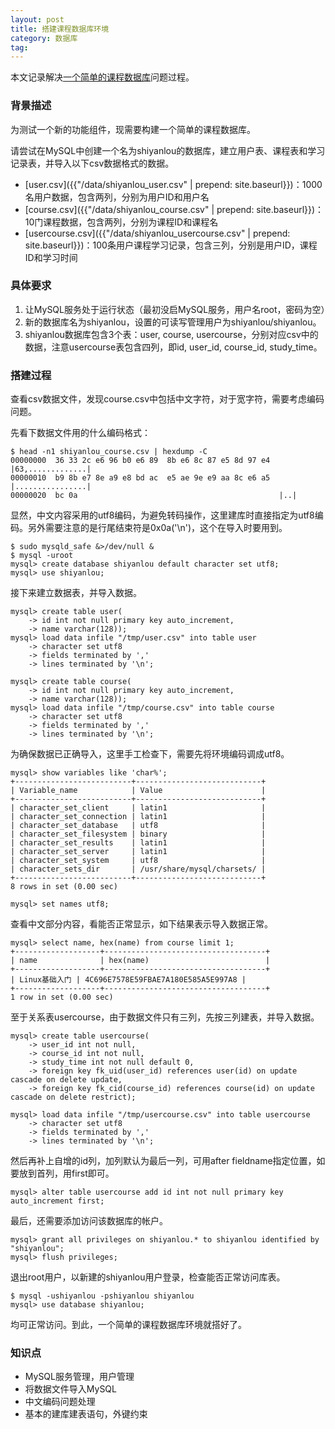 ```yaml
---
layout: post
title: 搭建课程数据库环境
category: 数据库
tag:
---
```


本文记录解决[一个简单的课程数据库](https://www.shiyanlou.com/challenges/2650)问题过程。

### 背景描述

为测试一个新的功能组件，现需要构建一个简单的课程数据库。

请尝试在MySQL中创建一个名为shiyanlou的数据库，建立用户表、课程表和学习记录表，并导入以下csv数据格式的数据。

- [user.csv]({{"/data/shiyanlou_user.csv" | prepend: site.baseurl}})：1000名用户数据，包含两列，分别为用户ID和用户名
- [course.csv]({{"/data/shiyanlou_course.csv" | prepend: site.baseurl}})：10门课程数据，包含两列，分别为课程ID和课程名
- [usercourse.csv]({{"/data/shiyanlou_usercourse.csv" | prepend: site.baseurl}})：100条用户课程学习记录，包含三列，分别是用户ID，课程ID和学习时间

### 具体要求

1. 让MySQL服务处于运行状态（最初没启MySQL服务，用户名root，密码为空）
2. 新的数据库名为shiyanlou，设置的可读写管理用户为shiyanlou/shiyanlou。
3. shiyanlou数据库包含3个表：user, course, usercourse，分别对应csv中的数据，注意usercourse表包含四列，即id, user_id, course_id, study_time。

### 搭建过程

查看csv数据文件，发现course.csv中包括中文字符，对于宽字符，需要考虑编码问题。

先看下数据文件用的什么编码格式：

```
$ head -n1 shiyanlou_course.csv | hexdump -C
00000000  36 33 2c e6 96 b0 e6 89  8b e6 8c 87 e5 8d 97 e4  |63,.............|
00000010  b9 8b e7 8e a9 e8 bd ac  e5 ae 9e e9 aa 8c e6 a5  |................|
00000020  bc 0a                                             |..|
```

显然，中文内容采用的utf8编码，为避免转码操作，这里建库时直接指定为utf8编码。另外需要注意的是行尾结束符是0x0a(\'\n\')，这个在导入时要用到。

```
$ sudo mysqld_safe &>/dev/null &
$ mysql -uroot 
mysql> create database shiyanlou default character set utf8;
mysql> use shiyanlou;
```

接下来建立数据表，并导入数据。

```
mysql> create table user(
    -> id int not null primary key auto_increment,
    -> name varchar(128));
mysql> load data infile "/tmp/user.csv" into table user
    -> character set utf8
    -> fields terminated by ','
    -> lines terminated by '\n';

mysql> create table course(
    -> id int not null primary key auto_increment,
    -> name varchar(128));
mysql> load data infile "/tmp/course.csv" into table course
    -> character set utf8
    -> fields terminated by ','
    -> lines terminated by '\n';
```

为确保数据已正确导入，这里手工检查下，需要先将环境编码调成utf8。

```
mysql> show variables like 'char%';
+--------------------------+----------------------------+
| Variable_name            | Value                      |
+--------------------------+----------------------------+
| character_set_client     | latin1                     |
| character_set_connection | latin1                     |
| character_set_database   | utf8                       |
| character_set_filesystem | binary                     |
| character_set_results    | latin1                     |
| character_set_server     | latin1                     |
| character_set_system     | utf8                       |
| character_sets_dir       | /usr/share/mysql/charsets/ |
+--------------------------+----------------------------+
8 rows in set (0.00 sec)

mysql> set names utf8;
```

查看中文部分内容，看能否正常显示，如下结果表示导入数据正常。

```
mysql> select name, hex(name) from course limit 1;
+-------------------+------------------------------------+
| name              | hex(name)                          |
+-------------------+------------------------------------+
| Linux基础入门 | 4C696E7578E59FBAE7A180E585A5E997A8 |
+-------------------+------------------------------------+
1 row in set (0.00 sec)
```

至于关系表usercourse，由于数据文件只有三列，先按三列建表，并导入数据。

```
mysql> create table usercourse(
    -> user_id int not null,
    -> course_id int not null,
    -> study_time int not null default 0,
    -> foreign key fk_uid(user_id) references user(id) on update cascade on delete update,
    -> foreign key fk_cid(course_id) references course(id) on update cascade on delete restrict);

mysql> load data infile "/tmp/usercourse.csv" into table usercourse
    -> character set utf8
    -> fields terminated by ','
    -> lines terminated by '\n';
```

然后再补上自增的id列，加列默认为最后一列，可用after fieldname指定位置，如要放到首列，用first即可。

```
mysql> alter table usercourse add id int not null primary key auto_increment first;
```

最后，还需要添加访问该数据库的帐户。

```
mysql> grant all privileges on shiyanlou.* to shiyanlou identified by "shiyanlou";
mysql> flush privileges;
```

退出root用户，以新建的shiyanlou用户登录，检查能否正常访问库表。

```
$ mysql -ushiyanlou -pshiyanlou shiyanlou
mysql> use database shiyanlou;
```

均可正常访问。到此，一个简单的课程数据库环境就搭好了。

### 知识点

- MySQL服务管理，用户管理
- 将数据文件导入MySQL
- 中文编码问题处理
- 基本的建库建表语句，外键约束
